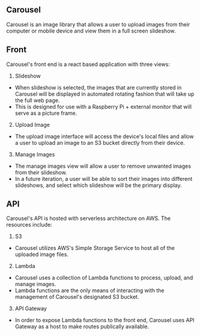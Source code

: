 ## Carousel

Carousel is an image library that allows a user to upload images from their computer or mobile device and view them in a full screen slideshow.

## Front

Carousel's front end is a react based application with three views:

1. Slideshow
- When slideshow is selected, the images that are currently stored in Carousel will be displayed in automated rotating fashion that will take up the full web page.
- This is designed for use with a Raspberry Pi + external monitor that will serve as a picture frame.

2. Upload Image
- The upload image interface will access the device's local files and allow a user to upload an image to an S3 bucket directly from their device.

3. Manage Images
- The manage images view will allow a user to remove unwanted images from their slideshow.
- In a future iteration, a user will be able to sort their images into different slideshows, and select which slideshow will be the primary display.

## API

Carousel's API is hosted with serverless architecture on AWS. The resources include:

1. S3
- Carousel utilizes AWS's Simple Storage Service to host all of the uploaded image files.

2. Lambda
- Carousel uses a collection of Lambda functions to process, upload, and manage images.
- Lambda functions are the only means of interacting with the management of Carousel's designated S3 bucket.

3. API Gateway
- In order to expose Lambda functions to the front end, Carousel uses API Gateway as a host to make routes publically available.

